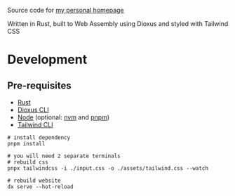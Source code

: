 Source code for [my personal homepage](https://harryagustian.xyz/)

Written in Rust, built to Web Assembly using Dioxus and styled with Tailwind CSS

# Development

## Pre-requisites
- [Rust](https://rustup.rs/)
- [Dioxus CLI](https://dioxuslabs.com/learn/0.5/getting_started#dioxus-cli)
- [Node](https://nodejs.org/en) (optional: [nvm](https://github.com/nvm-sh/nvm) and [pnpm](https://pnpm.io/))
- [Tailwind CLI](https://tailwindcss.com/docs/installation)

```
# install dependency
pnpm install

# you will need 2 separate terminals
# rebuild css
pnpx tailwindcss -i ./input.css -o ./assets/tailwind.css --watch

# rebuild website
dx serve --hot-reload
```

